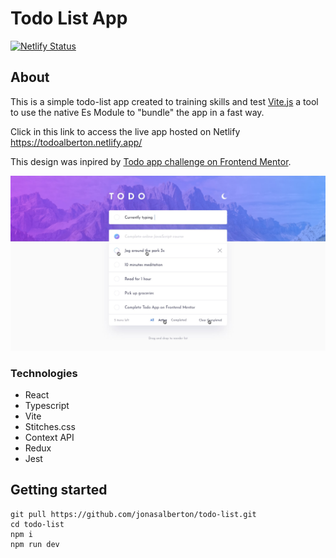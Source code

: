 # Todo List App
[![Netlify Status](https://api.netlify.com/api/v1/badges/71f0c2c8-bf71-4ae3-a4d6-de9019bd8da3/deploy-status)](https://app.netlify.com/sites/todoalberton/deploys)

## About


This is a simple todo-list app created to training skills and test [Vite.js](https://vitejs.dev) a tool to use the native Es Module to "bundle" the app in a fast way.  

Click in this link to access the live app hosted on Netlify https://todoalberton.netlify.app/  

This design was inpired by [Todo app challenge on Frontend Mentor](https://www.frontendmentor.io/challenges/todo-app-Su1_KokOW).

![Tux, the Linux mascot](design/design/active-states-light.jpg)
  
  
### Technologies
- React
- Typescript
- Vite
- Stitches.css
- Context API
- Redux
- Jest

## Getting started
```
git pull https://github.com/jonasalberton/todo-list.git
cd todo-list
npm i
npm run dev
```
